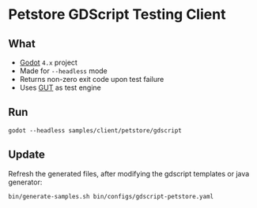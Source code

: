 # Petstore GDScript Testing Client

## What

- [Godot] `4.x` project
- Made for `--headless` mode
- Returns non-zero exit code upon test failure
- Uses [GUT] as test engine

## Run

	godot --headless samples/client/petstore/gdscript

## Update

Refresh the generated files, after modifying the gdscript templates or java generator:

	bin/generate-samples.sh bin/configs/gdscript-petstore.yaml


[Godot]: https://godotengine.org
[GUT]: https://github.com/bitwes/Gut
